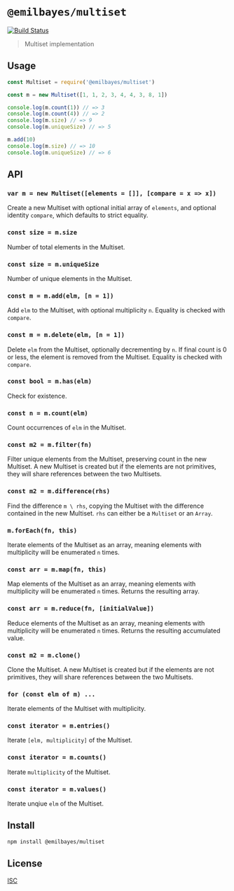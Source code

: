 # `@emilbayes/multiset`

[![Build Status](https://travis-ci.org/emilbayes/multiset.svg?branch=master)](https://travis-ci.org/emilbayes/multiset)

> Multiset implementation

## Usage

```js
const Multiset = require('@emilbayes/multiset')

const m = new Multiset([1, 1, 2, 3, 4, 4, 3, 8, 1])

console.log(m.count(1)) // => 3
console.log(m.count(4)) // => 2
console.log(m.size) // => 9
console.log(m.uniqueSize) // => 5

m.add(10)
console.log(m.size) // => 10
console.log(m.uniqueSize) // => 6
```

## API

### `var m = new Multiset([elements = []], [compare = x => x])`

Create a new Multiset with optional initial array of `elements`, and optional
identity `compare`, which defaults to strict equality.

### `const size = m.size`

Number of total elements in the Multiset.

### `const size = m.uniqueSize`

Number of unique elements in the Multiset.

### `const m = m.add(elm, [n = 1])`

Add `elm` to the Multiset, with optional multiplicity `n`.
Equality is checked with `compare`.

### `const m = m.delete(elm, [n = 1])`

Delete `elm` from the Multiset, optionally decrementing by `n`.
If final count is 0 or less, the element is removed from the Multiset.
Equality is checked with `compare`.

### `const bool = m.has(elm)`

Check for existence.

### `const n = m.count(elm)`

Count occurrences of `elm` in the Multiset.

### `const m2 = m.filter(fn)`

Filter unique elements from the Multiset, preserving count in the new Multiset.
A new Multiset is created but if the elements are not primitives, they will
share references between the two Multisets.

### `const m2 = m.difference(rhs)`

Find the difference `m \ rhs`, copying the Multiset with the difference
contained in the new Multiset. `rhs` can either be a `Multiset` or an `Array`.

### `m.forEach(fn, this)`

Iterate elements of the Multiset as an array, meaning elements with multiplicity
will be enumerated `n` times.

### `const arr = m.map(fn, this)`

Map elements of the Multiset as an array, meaning elements with multiplicity
will be enumerated `n` times. Returns the resulting array.

### `const arr = m.reduce(fn, [initialValue])`

Reduce elements of the Multiset as an array, meaning elements with multiplicity
will be enumerated `n` times. Returns the resulting accumulated value.

### `const m2 = m.clone()`

Clone the Multiset.
A new Multiset is created but if the elements are not primitives, they will
share references between the two Multisets.

### `for (const elm of m) ...`

Iterate elements of the Multiset with multiplicity.

### `const iterator = m.entries()`

Iterate `[elm, multiplicity]` of the Multiset.

### `const iterator = m.counts()`

Iterate `multiplicity` of the Multiset.

### `const iterator = m.values()`

Iterate unqiue `elm` of the Multiset.

## Install

```sh
npm install @emilbayes/multiset
```

## License

[ISC](LICENSE)
